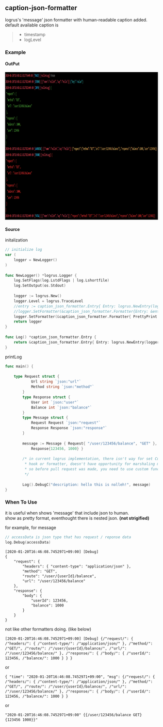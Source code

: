 ## caption-json-formatter
logrus's 'message' json formatter with human-readable caption added.  
default available caption is 

> * timestamp
> * logLevel
>

### Example 

#### OutPut  

<img src="docs/images/example_01.png" alt="example" width="1250" height="484"/>


#### Source
initalization
```go
// initialize log
var (
	logger = NewLogger()
)

func NewLogger() *logrus.Logger {
	log.SetFlags(log.LstdFlags | log.Lshortfile)
	log.SetOutput(os.Stdout)

	logger := logrus.New()
	logger.Level = logrus.TraceLevel
	//entry := caption_json_formatter.Entry{ Entry: logrus.NewEntry(logger) }
	//logger.SetFormatter(&caption_json_formatter.Formatter{Entry: &entry, PrettyPrint: true })
	logger.SetFormatter(&caption_json_formatter.Formatter{ PrettyPrint: true })
	return logger
}

func Log() *caption_json_formatter.Entry {
	return &caption_json_formatter.Entry{ Entry: logrus.NewEntry(logger) }
}
```

printLog
```go
func main() {

    type Request struct {
            Url string `json:"url"`
            Method string `json:"method"`
        }
        type Response struct {
            User int `json:"user"`
            Balance int `json:"balance"`
        }
        type Message struct {
            Request Request `json:"request"`
            Response Response `json:"response"`
        }
    
        message := Message { Request{ "/user/123456/balance", "GET" },
            Response{123456, 1000} }

        /* in current logrus implementation, there isn't way for set Custom Entry
         * hook or formatter, doesn't have opportunity for marshaling message.
         * so before pull request was made, you need to use custom function to use extended entry.
         */

        Log().DebugC("description: hello this is nolleh!", message)
}
```

### When To Use 
it is useful when shows 'message' that include json to human.   
show as pretty format, eventhought there is nested json. **(not strigified)**

for example, for message 

````go
// accessData is json type that has request / reponse data
log.Debug(accessData)
````

````
[2020-01-20T16:46:08.7452971+09:00] [Debug]
{
    "request": {
        "headers": { "content-type": "application/json" }, 
        "method": "GET", 
        "route": "/user/{userId}/balance",
        "url": "/user/123456/balance"
    }, 
    "response": {
        "body": {
            "userId": 123456,
            "balance": 1000
        }
    }
}
````

not like other formatters doing. (like below)

```
[2020-01-20T16:46:08.7452971+09:00] [Debug] {/"request/": { /"headers/": { /"content-type/": /"application/json/" }, /"method/": /"GET/", /"route/": /"/user/{userId}/balance/", /"url/": /"/user/123456/balance/" }, /"response/": { /"body/": { /"userId/": 123456, /"balance/": 1000 } } }
```

or 


```
{ "time": "2020-01-20T16:46:08.7452971+09:00", "msg": {/"request/": { /"headers/": { /"content-type/": /"application/json/" }, /"method/": /"GET/", /"route/": /"/user/{userId}/balance/", /"url/": /"/user/123456/balance/" }, /"response/": { /"body/": { /"userId/": 123456, /"balance/": 1000 } }
```

or

```
"2020-01-20T16:46:08.7452971+09:00" {{/user/123456/balance GET} {123456 1000}}"
```